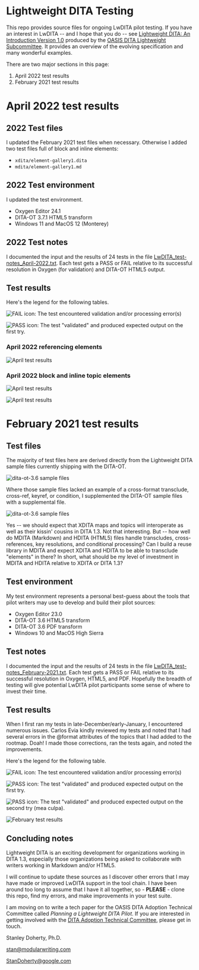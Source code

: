 # Lightweight DITA Testing

This repo provides source files for ongoing LwDITA pilot testing. If you have an interest in LwDITA -- and I hope that you do -- see [Lightweight DITA: An Introduction Version 1.0](http://docs.oasis-open.org/dita/LwDITA/v1.0/cn02/LwDITA-v1.0-cn02.pdf) produced by the [OASIS DITA Lightweight Subcommittee](https://www.oasis-open.org/committees/tc_home.php?wg_abbrev=dita-lightweight-dita). It provides an overview of the evolving specification and many wonderful examples.

There are two major sections in this page:

1. April 2022 test results
2. February 2021 test results

# April 2022 test results

## 2022 Test files

I updated the February 2021 test files when necessary. Otherwise I added two test files full of block and inline elements:

* ```xdita/element-gallery1.dita```
* ```mdita/element-gallery1.md```

## 2022 Test environment 

I updated the test environment.

* Oxygen Editor 24.1  
* DITA-OT 3.7.1 HTML5 transform
* Windows 11 and MacOS 12 (Monterey)

## 2022 Test notes

I documented the input and the results of 24 tests in the file [LwDITA_test-notes_April-2022.txt](LwDITA_test-notes_April-2022.txt). Each test gets a PASS or FAIL relative to its successful resolution in Oxygen (for validation) and DITA-OT  HTML5 output.   

## Test results

Here's the legend for the following tables. 

![FAIL icon](./images/icon_fail.png): The test encountered validation and/or processing error(s) 

![PASS icon](./images/icon_pass1.png): The test "validated" and produced expected output on the first try.   
 
### April 2022 referencing elements

![April test results](./images/results-april-2022_referencing.png)

### April 2022 block and inline topic elements

![April test results](./images/results-april-2022_elements1.png)

![April test results](./images/results-april-2022_elements2.png)

# February 2021 test results 

## Test files

The majority of test files here are derived directly from the Lightweight DITA sample files currently shipping with the DITA-OT. 

![dita-ot-3.6 sample files](images/samples1.png)

Where those sample files lacked an example of a cross-format transclude, cross-ref, keyref, or condition, I supplemented the DITA-OT sample files with a supplemental file.   

![dita-ot-3.6 sample files](images/samples2.png)

Yes -- we should expect that XDITA maps and topics will interoperate as well as their kissin' cousins in DITA 1.3. Not that interesting. But -- how well do MDITA (Markdown) and HDITA (HTML5) files handle transcludes, cross-references, key resolutions, and conditional processing? Can I build a reuse library in MDITA and expect XDITA and HDITA to be able to transclude "elements" in there? In short, what should be my level of investment in MDITA and HDITA relative to XDITA or DITA 1.3? 

## Test environment 

My test environment represents a personal best-guess about the tools that pilot writers may use to develop and build their pilot sources:

* Oxygen Editor 23.0  
* DITA-OT 3.6 HTML5 transform
* DITA-OT 3.6 PDF transform
* Windows 10 and MacOS High Sierra

## Test notes

I documented the input and the results of 24 tests in the file [LwDITA_test-notes_February-2021.txt](LwDITA_test-notes_February-2021.txt). Each test gets a PASS or FAIL relative to its successful resolution in Oxygen, HTML5, and PDF. Hopefully the breadth of testing will give potential LwDITA pilot participants some sense of where to invest their time.  

## Test results

When I first ran my tests in late-December/early-January, I encountered numerous issues. Carlos Evia kindly reviewed my tests and noted that I had several errors in the @format attributes of the topics that I had added to the rootmap. Doah! I made those corrections, ran the tests again, and noted the improvements.

Here's the legend for the following table. 

![FAIL icon](./images/icon_fail.png): The test encountered validation and/or processing error(s) 

![PASS icon](./images/icon_pass1.png): The test "validated" and produced expected output on the first try.   
 
![PASS icon](./images/icon_pass2.png): The test "validated" and produced expected output on the second try (mea culpa).  

![February test results](./images/results-feb-2021.png)

## Concluding notes

Lightweight DITA is an exciting development for organizations working in DITA 1.3, especially those organizations being asked to collaborate with writers working in Markdown and/or HTML5.

I will continue to update these sources as I discover other errors that I may have made or improved LwDITA support in the tool chain. I have been around too long to assume that I have it all together, so - **PLEASE** - clone this repo, find my errors, and make improvements in your test suite.   

I am moving on to write a tech paper for the OASIS DITA Adoption Technical Committee called *Planning a Lightweight DITA Pilot*. If you are interested in getting involved with the [DITA Adoption Technical Committee](https://www.oasis-open.org/committees/tc_home.php?wg_abbrev=dita-adoption), please get in touch.  

Stanley Doherty, Ph.D.

stan@modularwriting.com

StanDoherty@google.com

   